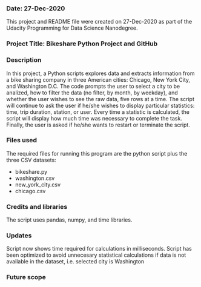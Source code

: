 ### Date: 27-Dec-2020
This project and README file were created on 27-Dec-2020 as part of the Udacity Programming for Data Science Nanodegree. 

### Project Title: Bikeshare Python Project and GitHub

### Description

In this project, a Python scripts explores data and extracts information from a bike sharing company in three American cities: Chicago, New York City, and Washington D.C. The code prompts the user to select a city to be analized, how to filter the data (no filter, by month, by weekday), and whether the user wishes to see the raw data, five rows at a time. The script will continue to ask the user if he/she wishes to display particular statistics: time, trip duration, station, or user. Every time a statistic is calculated, the script will display how much time was necessary to complete the task. Finally, the user is asked if he/she wants to restart or terminate the script. 

### Files used

The required files for running this program are the python script plus the three CSV datasets:

* bikeshare.py
* washington.csv
* new_york_city.csv
* chicago.csv

### Credits and libraries

The script uses pandas, numpy, and time libraries.

### Updates

Script now shows time required for calculations in milliseconds. Script has been optimized to avoid unnecesary statistical calculations if data is not available in the dataset, i.e. selected city is Washington

### Future scope
